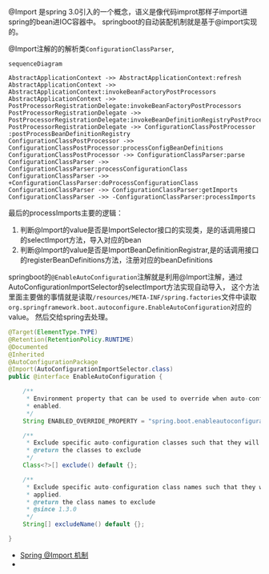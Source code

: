 

@Import 是spring 3.0引入的一个概念，语义是像代码improt那样子import进spring的bean进IOC容器中。
springboot的自动装配机制就是基于@import实现的。


@Import注解的的解析类`ConfigurationClassParser`,
```
sequenceDiagram

AbstractApplicationContext ->> AbstractApplicationContext:refresh
AbstractApplicationContext ->> AbstractApplicationContext:invokeBeanFactoryPostProcessors
AbstractApplicationContext ->> PostProcessorRegistrationDelegate:invokeBeanFactoryPostProcessors
PostProcessorRegistrationDelegate ->> PostProcessorRegistrationDelegate:invokeBeanDefinitionRegistryPostProcessors
PostProcessorRegistrationDelegate ->> ConfigurationClassPostProcessor :postProcessBeanDefinitionRegistry
ConfigurationClassPostProcessor ->> ConfigurationClassPostProcessor:processConfigBeanDefinitions
ConfigurationClassPostProcessor ->> ConfigurationClassParser:parse
ConfigurationClassParser ->> ConfigurationClassParser:processConfigurationClass
ConfigurationClassParser ->> +ConfigurationClassParser:doProcessConfigurationClass
ConfigurationClassParser ->> ConfigurationClassParser:getImports
ConfigurationClassParser ->> -ConfigurationClassParser:processImports
```

最后的processImports主要的逻辑：
1. 判断@Import的value是否是ImportSelector接口的实现类，是的话调用接口的selectImport方法，导入对应的bean
2. 判断@Import的value是否是ImportBeanDefinitionRegistrar,是的话调用接口的registerBeanDefinitions方法，注册对应的beanDefinitions

springboot的`@EnableAutoConfiguration`注解就是利用@Import注解，通过AutoConfigurationImportSelector的selectImport方法实现自动导入，
这个方法里面主要做的事情就是读取`/resources/META-INF/spring.factories`文件中读取`org.springframework.boot.autoconfigure.EnableAutoConfiguration`对应的value。
然后交给spring去处理。

```java
@Target(ElementType.TYPE)
@Retention(RetentionPolicy.RUNTIME)
@Documented
@Inherited
@AutoConfigurationPackage
@Import(AutoConfigurationImportSelector.class)
public @interface EnableAutoConfiguration {

	/**
	 * Environment property that can be used to override when auto-configuration is
	 * enabled.
	 */
	String ENABLED_OVERRIDE_PROPERTY = "spring.boot.enableautoconfiguration";

	/**
	 * Exclude specific auto-configuration classes such that they will never be applied.
	 * @return the classes to exclude
	 */
	Class<?>[] exclude() default {};

	/**
	 * Exclude specific auto-configuration class names such that they will never be
	 * applied.
	 * @return the class names to exclude
	 * @since 1.3.0
	 */
	String[] excludeName() default {};

}
```

















- [Spring @Import 机制](https://www.jianshu.com/p/3c5922ec3686)
-
